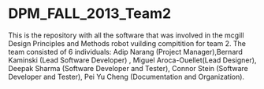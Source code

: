 DPM_FALL_2013_Team2
===================

This is the repository with all the software that was involved in the mcgill Design Principles and Methods robot vuilding compitition for team 2. 
The team consisted of 6 individuals: Adip Narang (Project Manager),Bernard Kaminski (Lead Software Developer) , Miguel Aroca-Ouellet(Lead Designer),
Deepak Sharma (Software Developer and Tester), Connor Stein (Software Developer and Tester), Pei Yu Cheng (Documentation and Organization).
